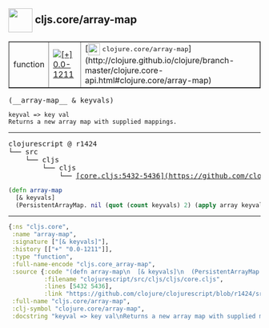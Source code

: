 ## <img width="48px" valign="middle" src="http://i.imgur.com/Hi20huC.png"> cljs.core/array-map

 <table border="1">
<tr>
<td>function</td>
<td><a href="https://github.com/cljsinfo/api-refs/tree/0.0-1211"><img valign="middle" alt="[+] 0.0-1211" src="https://img.shields.io/badge/+-0.0--1211-lightgrey.svg"></a> </td>
<td>
[<img height="24px" valign="middle" src="http://i.imgur.com/1GjPKvB.png"> <samp>clojure.core/array-map</samp>](http://clojure.github.io/clojure/branch-master/clojure.core-api.html#clojure.core/array-map)
</td>
</tr>
</table>

 <samp>
(__array-map__ & keyvals)<br>
</samp>

```
keyval => key val
Returns a new array map with supplied mappings.
```

---

 <pre>
clojurescript @ r1424
└── src
    └── cljs
        └── cljs
            └── <ins>[core.cljs:5432-5436](https://github.com/clojure/clojurescript/blob/r1424/src/cljs/cljs/core.cljs#L5432-L5436)</ins>
</pre>

```clj
(defn array-map
  [& keyvals]
  (PersistentArrayMap. nil (quot (count keyvals) 2) (apply array keyvals) nil))
```


---

```clj
{:ns "cljs.core",
 :name "array-map",
 :signature ["[& keyvals]"],
 :history [["+" "0.0-1211"]],
 :type "function",
 :full-name-encode "cljs.core_array-map",
 :source {:code "(defn array-map\n  [& keyvals]\n  (PersistentArrayMap. nil (quot (count keyvals) 2) (apply array keyvals) nil))",
          :filename "clojurescript/src/cljs/cljs/core.cljs",
          :lines [5432 5436],
          :link "https://github.com/clojure/clojurescript/blob/r1424/src/cljs/cljs/core.cljs#L5432-L5436"},
 :full-name "cljs.core/array-map",
 :clj-symbol "clojure.core/array-map",
 :docstring "keyval => key val\nReturns a new array map with supplied mappings."}

```
